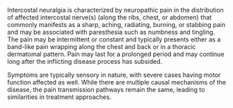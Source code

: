 Intercostal neuralgia is characterized by neuropathic pain in the distribution of affected intercostal nerve(s) (along the ribs, chest, or abdomen) that commonly manifests as a sharp, aching, radiating, burning, or stabbing pain and may be associated with paresthesia such as numbness and tingling. The pain may be intermittent or constant and typically presents either as a band-like pain wrapping along the chest and back or in a thoracic dermatomal pattern. Pain may last for a prolonged period and may continue long after the inflicting disease process has subsided.

Symptoms are typically sensory in nature, with severe cases having motor function affected as well. While there are multiple causal mechanisms of the disease, the pain transmission pathways remain the same, leading to similarities in treatment approaches.